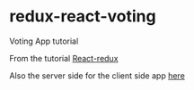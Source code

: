 # redux-react-voting
Voting App tutorial

From the tutorial [React-redux](http://teropa.info/blog/2015/09/10/full-stack-redux-tutorial.html)

Also the server side for the client side app [here](https://github.com/ravsom/react-redux-voting-client)